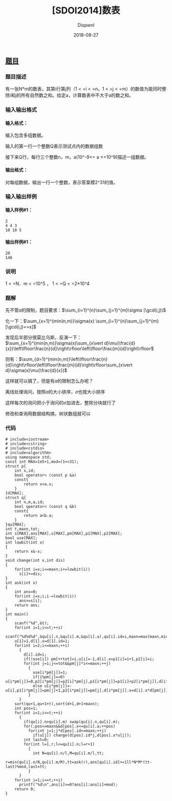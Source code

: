 ﻿---
layout:     post
title:      "[SDOI2014]数表"
date:       2018-08-27
author:     "Dispwnl"
header-img: "img/used/5478.jpg"
catalog: true
tags:
    - 莫比乌斯反演
    - 树状数组
---
## [题目](https://www.luogu.org/problemnew/show/P3312)
### 题目描述
有一张N*m的数表，其第i行第j列（1 < =i < =n，1 < =j < =m）的数值为能同时整除i和j的所有自然数之和。给定a，计算数表中不大于a的数之和。

### 输入输出格式
#### 输入格式：
输入包含多组数据。

输入的第一行一个整数Q表示测试点内的数据组数

接下来Q行，每行三个整数n，m，a(10^-9<= a <=10^9)描述一组数据。

#### 输出格式：
对每组数据，输出一行一个整数，表示答案模2^31的值。

### 输入输出样例
#### 输入样例#1： 
```
2
4 4 3
10 10 5
```
#### 输出样例#1： 
```
20
148
```
### 说明
1 < =N．m < =10^5 ， 1 < =Q < =2*10^4

### 题解
先不管$a$的限制，题目要求：$\sum_{i=1}^{n}\sum_{j=1}^{m}\sigma (\gcd(i,j))$

化一下：$\sum_{x=1}^{min(n,m)}\sigma(x) \sum_{i=1}^{n}\sum_{j=1}^{m}[\gcd(i,j)==x]$

发现后半部分很莫比乌斯，反演一下：$\sum_{x=1}^{min(n,m)}\sigma(x)\sum_{x\vert d}\mu(\frac{d}{x})\left\lfloor\frac{n}{d}\right\rfloor\left\lfloor\frac{m}{d}\right\rfloor$

则有：$\sum_{d=1}^{min(n,m)}\left\lfloor\frac{n}{d}\right\rfloor\left\lfloor\frac{m}{d}\right\rfloor\sum_{x\vert d}\sigma(x)\mu(\frac{d}{x})$

这样就可以搞了，但是有$a$的限制怎么办呢？

离线处理询问，按照$a$的大小排序，$\sigma$也按大小排序

这样每次的询问把小于询问的$\sigma$加进去，整除分块就行了

修改和查询用数据结构搞，树状数组就可以

### 代码
```
# include<iostream>
# include<cstring>
# include<cstdio>
# include<algorithm>
using namespace std;
const int MAX=1e5+1,mod=(1<<31);
struct p{
	int x,id;
	bool operator< (const p &a)
	const{
		return x<a.x;
	}
}d[MAX];
struct q{
	int n,m,a,id;
	bool operator< (const q &b)
	const{
		return a<b.a;
	}
}qu[MAX];
int t,maxn,tot;
int s[MAX],ans[MAX],u[MAX],pm[MAX],p1[MAX],p2[MAX];
bool use[MAX];
int lowbit(int x)
{
	return x&-x;
}
void change(int x,int dis)
{
	for(int i=x;i<=maxn;i+=lowbit(i))
	  s[i]+=dis;
}
int ask(int x)
{
	int ans=0;
	for(int i=x;i;i-=lowbit(i))
	  ans+=s[i];
	return ans;
}
int main()
{
	scanf("%d",&t);
	for(int i=1;i<=t;++i)
	  scanf("%d%d%d",&qu[i].n,&qu[i].m,&qu[i].a),qu[i].id=i,maxn=max(maxn,min(qu[i].n,qu[i].m));
	u[1]=1,d[1].x=d[1].id=1;
	for(int i=2;i<=maxn;++i)
	  {
	  	d[i].id=i;
	  	if(!use[i]) pm[++tot]=i,u[i]=-1,d[i].x=p1[i]=i+1,p2[i]=i;
	  	for(int j=1;j<=tot&&pm[j]*i<=maxn;++j)
	  	  {
	  	  	use[i*pm[j]]=1;
	  	  	if(i%pm[j]==0) u[i*pm[j]]=0,p2[i*pm[j]]=p2[i]*pm[j],p1[i*pm[j]]=p1[i]+p2[i*pm[j]],d[i*pm[j]].x=d[i].x/p1[i]*p1[i*pm[j]];
			else u[i*pm[j]]=-u[i],p1[i*pm[j]]=pm[j]+1,p2[i*pm[j]]=pm[j],d[i*pm[j]].x=d[i].x*d[pm[j]].x;
		  }
	  }
	sort(qu+1,qu+1+t),sort(d+1,d+1+maxn);
	int pos=1;
	for(int i=1;i<=t;++i)
	  {
	  	if(qu[i].n>qu[i].m) swap(qu[i].n,qu[i].m);
	  	for(;pos<=maxn&&d[pos].x<=qu[i].a;++pos)
	  	  for(int j=1;j*d[pos].id<=maxn;++j)
	  	    if(u[j]) change(d[pos].id*j,d[pos].x*u[j]);
	  	int last=0;
	  	for(int l=1,r;l<=qu[i].n;l=r+1)
	  	  {
	  	  	int N=qu[i].n/l,M=qu[i].m/l,tt;
	  	  	r=min(qu[i].n/N,qu[i].m/M),tt=ask(r),ans[qu[i].id]+=1ll*N*M*(tt-last)%mod,last=tt;
		  }
	  }
	for(int i=1;i<=t;++i)
	  printf("%d\n",ans[i]>=0?ans[i]:ans[i]+mod);
	return 0;
}
```
